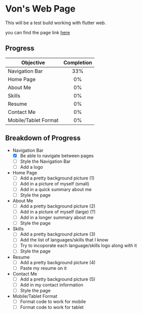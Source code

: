 # Von's Web Page

This will be a test build working with flutter web.

you can find the page link [here](https://thrump.github.io/build/web/#/)

## Progress
| Objective               | Completion |
| ------------            | :--------: |
| Navigation Bar          | 33%        |
| Home Page               | 0%         |
| About Me                | 0%         |
| Skills                  | 0%         |
| Resume                  | 0%         |
| Contact Me              | 0%         |
| Mobile/Tablet Format    | 0%         |



## Breakdown of Progress

- Navigation Bar
    - [x] Be able to navigate between pages
    - [ ] Style the Navigation Bar
    - [ ] Add a logo
- Home Page
    - [ ] Add a pretty background picture (1)
    - [ ] Add in a picture of myself (small)
    - [ ] Add in a quick summary about me
    - [ ] Style the page
- About Me
    - [ ] Add a pretty background picture (2)
    - [ ] Add in a picture of myself (large) (?)
    - [ ] Add in a longer summary about me
    - [ ] Style the page
- Skills
    - [ ] Add a pretty background picture (3)
    - [ ] Add the list of languages/skills that I know
    - [ ] Try to incoporate each language/skills logo along with it
    - [ ] Style the page
- Resume
    - [ ] Add a pretty background picture (4)
    - [ ] Paste my resume on it
- Contact Me
    - [ ] Add a pretty background picture (5)
    - [ ] Add in my contact information
    - [ ] Style the page
- Mobile/Tablet Format
    - [ ] Format code to work for mobile
    - [ ] Format code to work for tablet 